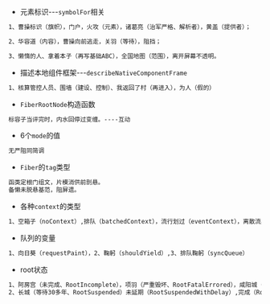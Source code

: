 - 元素标识---`symbolFor`相关

```tex
1、曹操标识（旗帜），门户，火攻（元素），诸葛亮（治军严格、解析者），黄盖（提供者）；

2、华容道（内容），曹操向前逃走，关羽（等待），阻挡；

3、懒惰的人、拿着本子（再写基础ABC），全国地图（范围），离开屏幕不透明。
```

- 描述本地组件框架---`describeNativeComponentFrame`

```tex
1、核算管控人员、围墙（建设、控制）、我返回了村（再进入），为人（假的）
```

- `FiberRootNode`构造函数

```tex
标容子当评完时，内水回停过变缠。----互动
```

- 6个`mode`的值

```tex
无严阻同简调
```

- `Fiber`的`tag`类型

```tex
函类定根门组文，片模消供前剖悬。
备懒未脱悬基范，阻屏遗。
```

- 各种`context`的类型

```tex
1、空箱子（noContext）,排队（batchedContext），流行划过（eventContext），离散流星划过（），做作业（legacy），染缸（render），重试。
```

- 队列的变量

```tex
1、向日葵（requestPaint），2、鞠躬（shouldYield）,3、排队鞠躬（syncQueue）
```

- root状态

```tex
1、阿房宫（未完成、RootIncomplete），项羽（严重毁坏、RootFatalErrored），咸阳城（毁坏、RootError）;
2、长城（等待30多年、RootSuspended）未延期（RootSuspendedWithDelay）,完成（RootCompleted）。
```

